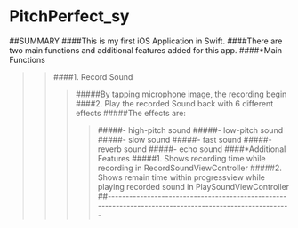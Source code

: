# PitchPerfect_sy
##SUMMARY
####This is my first iOS Application in Swift.
####There are two main functions and additional features added for this app.
####*Main Functions
>>####1. Record Sound
>>>#####By tapping microphone image, the recording begin
>>####2. Play the recorded Sound back with 6 different effects
>>>#####The effects are:
>>>>#####- high-pitch sound
>>>>#####- low-pitch sound
>>>>#####- slow sound
>>>>#####- fast sound
>>>>#####- reverb sound
>>>>#####- echo sound
####*Additional Features
>>#####1. Shows recording time while recording in RecordSoundViewController
>>#####2. Shows remain time within progressview while playing recorded sound in PlaySoundViewController
##--------------------------------------------------------------------------------------------------------
